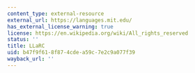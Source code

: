 ```yaml
---
content_type: external-resource
external_url: https://languages.mit.edu/
has_external_license_warning: true
license: https://en.wikipedia.org/wiki/All_rights_reserved
status: ''
title: LLaRC
uid: b47f9f61-8f87-4cde-a59c-7e2c9a077f39
wayback_url: ''
---
```

